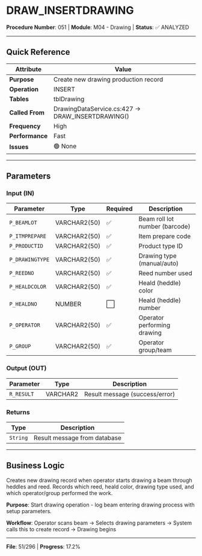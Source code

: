 # DRAW_INSERTDRAWING

**Procedure Number**: 051 | **Module**: M04 - Drawing | **Status**: ✅ ANALYZED

---

## Quick Reference

| Attribute | Value |
|-----------|-------|
| **Purpose** | Create new drawing production record |
| **Operation** | INSERT |
| **Tables** | tblDrawing |
| **Called From** | DrawingDataService.cs:427 → DRAW_INSERTDRAWING() |
| **Frequency** | High |
| **Performance** | Fast |
| **Issues** | 🟢 None |

---

## Parameters

### Input (IN)

| Parameter | Type | Required | Description |
|-----------|------|----------|-------------|
| `P_BEAMLOT` | VARCHAR2(50) | ✅ | Beam roll lot number (barcode) |
| `P_ITMPREPARE` | VARCHAR2(50) | ✅ | Item prepare code |
| `P_PRODUCTID` | VARCHAR2(50) | ✅ | Product type ID |
| `P_DRAWINGTYPE` | VARCHAR2(50) | ✅ | Drawing type (manual/auto) |
| `P_REEDNO` | VARCHAR2(50) | ✅ | Reed number used |
| `P_HEALDCOLOR` | VARCHAR2(50) | ✅ | Heald (heddle) color |
| `P_HEALDNO` | NUMBER | ⬜ | Heald (heddle) number |
| `P_OPERATOR` | VARCHAR2(50) | ✅ | Operator performing drawing |
| `P_GROUP` | VARCHAR2(50) | ✅ | Operator group/team |

### Output (OUT)

| Parameter | Type | Description |
|-----------|------|-------------|
| `R_RESULT` | VARCHAR2 | Result message (success/error) |

### Returns

| Type | Description |
|------|-------------|
| `String` | Result message from database |

---

## Business Logic

Creates new drawing record when operator starts drawing a beam through heddles and reed. Records which reed, heald color, drawing type used, and which operator/group performed the work.

**Purpose**: Start drawing operation - log beam entering drawing process with setup parameters.

**Workflow**: Operator scans beam → Selects drawing parameters → System calls this to create record → Drawing begins

---

**File**: 51/296 | **Progress**: 17.2%
